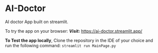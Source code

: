 # AI-Doctor
AI doctor App built on streamlit. 

To try the app on your browser: 
***Visit:*** https://ai-doctor.streamlit.app/

**To Test the app locally**,
Clone the repository in the IDE of your choice and run the following command:
`streamlit run MainPage.py`
